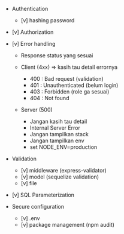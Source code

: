 - Authentication
  - [v] hashing password
- [v] Authorization
- [v] Error handling

  - Response status yang sesuai
  - Client (4xx) => kasih tau detail errornya

    - 400 : Bad request (validation)
    - 401 : Unauthenticated (belum login)
    - 403 : Forbidden (role ga sesuai)
    - 404 : Not found

  - Server (500)
    - Jangan kasih tau detail
    - Internal Server Error
    - Jangan tampilkan stack
    - Jangan tampilkan env
    - set NODE_ENV=production

- Validation
  - [v] middleware (express-validator)
  - [v] model (sequelize validation)
  - [v] file
- [v] SQL Parameterization
- Secure configuration
  - [v] .env
  - [v] package management (npm audit)
